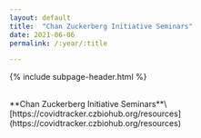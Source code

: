 ```yaml
---
layout: default
title:  "Chan Zuckerberg Initiative Seminars"
date: 2021-06-06
permalink: /:year/:title

---
```


{% include subpage-header.html %}

 <br />
**Chan Zuckerberg Initiative Seminars**\
[https://covidtracker.czbiohub.org/resources](https://covidtracker.czbiohub.org/resources)

